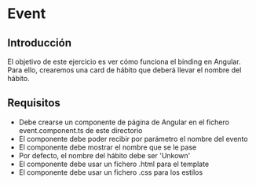 # Event

## Introducción

El objetivo de este ejercicio es ver cómo funciona el binding en Angular. Para ello, crearemos una card de hábito que deberá llevar el nombre del
hábito.

## Requisitos

- Debe crearse un componente de página de Angular en el fichero event.component.ts de este directorio
- El componente debe poder recibir por parámetro el nombre del evento
- El componente debe mostrar el nombre que se le pase
- Por defecto, el nombre del hábito debe ser 'Unkown'
- El componente debe usar un fichero .html para el template
- El componente debe usar un fichero .css para los estilos
